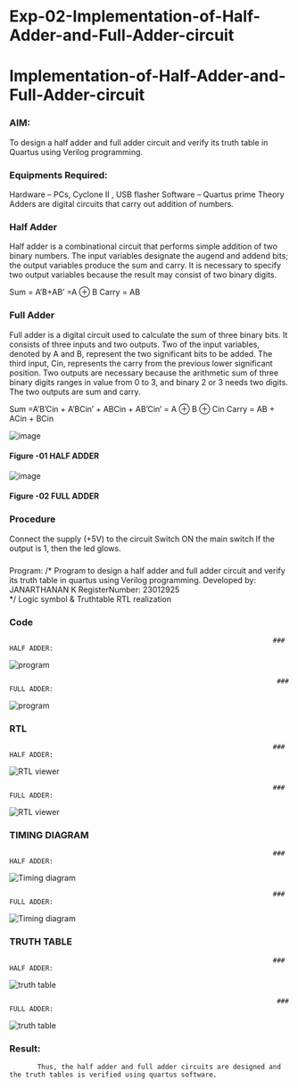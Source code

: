 # Exp-02-Implementation-of-Half-Adder-and-Full-Adder-circuit

# Implementation-of-Half-Adder-and-Full-Adder-circuit
### AIM:
To design a half adder and full adder circuit and verify its truth table in Quartus using Verilog programming.

### Equipments Required:
Hardware – PCs, Cyclone II , USB flasher
Software – Quartus prime
Theory
Adders are digital circuits that carry out addition of numbers.

### Half Adder
Half adder is a combinational circuit that performs simple addition of two binary numbers. The input variables designate the augend and addend bits; the output variables produce the sum and carry. It is necessary to specify two output variables because the result may consist of two binary digits.

Sum = A’B+AB’ =A ⊕ B Carry = AB

### Full Adder
Full adder is a digital circuit used to calculate the sum of three binary bits. It consists of three inputs and two outputs. Two of the input variables, denoted by A and B, represent the two significant bits to be added. The third input, Cin, represents the carry from the previous lower significant position. Two outputs are necessary because the arithmetic sum of three binary digits ranges in value from 0 to 3, and binary 2 or 3 needs two digits. The two outputs are sum and carry.

Sum =A’B’Cin + A’BCin’ + ABCin + AB’Cin’ = A ⊕ B ⊕ Cin Carry = AB + ACin + BCin

 ![image](https://user-images.githubusercontent.com/36288975/163552156-a13e5a56-c638-4110-97d9-8896907c8d25.png)

#### Figure -01 HALF ADDER 


![image](https://user-images.githubusercontent.com/36288975/163552057-b3547877-6d07-45b4-b7e0-bcfebfad9e1d.png)

#### Figure -02 FULL ADDER 

### Procedure

Connect the supply (+5V) to the circuit
Switch ON the main switch
If the output is 1, then the led glows.
### 
Program:
/*
Program to design a half adder and full adder circuit and verify its truth table in quartus using Verilog programming.
Developed by: JANARTHANAN K 
RegisterNumber: 23012925  
*/
Logic symbol & Truthtable
RTL realization

### Code

                                                                      ###   HALF ADDER: 
                                                                         
![program](https://github.com/23012925/Exp-02-Implementation-of-Half-Adder-and-Full-Adder-circuit/assets/150931013/f7010711-b569-4d21-9cf6-bd27b955e7b0)

                                                                       ###  FULL ADDER:

![program](https://github.com/23012925/Exp-02-Implementation-of-Half-Adder-and-Full-Adder-circuit/assets/150931013/2738a3cb-6587-4985-b7e8-d86977420e0a)
                                                                         

### RTL

                                                                      ###   HALF ADDER: 

![RTL viewer](https://github.com/23012925/Exp-02-Implementation-of-Half-Adder-and-Full-Adder-circuit/assets/150931013/f31387b2-98aa-421b-b447-d2d2d3752b6f)
                                                                         
                                                                      ###   FULL ADDER:

![RTL viewer](https://github.com/23012925/Exp-02-Implementation-of-Half-Adder-and-Full-Adder-circuit/assets/150931013/e1597298-7fbe-4d2b-a48d-4986334dbd1c)

                                                                         

### TIMING DIAGRAM

                                                                      ###   HALF ADDER: 

 ![Timing diagram](https://github.com/23012925/Exp-02-Implementation-of-Half-Adder-and-Full-Adder-circuit/assets/150931013/4fe78122-ddc8-4b30-993d-49d28008e75f)
                                                                        
                                                                      ###   FULL ADDER:

 ![Timing diagram](https://github.com/23012925/Exp-02-Implementation-of-Half-Adder-and-Full-Adder-circuit/assets/150931013/9650ffa1-9081-4087-ba70-0a400ccc1510)


### TRUTH TABLE   

                                                                      ###   HALF ADDER: 

![truth table](https://github.com/23012925/Exp-02-Implementation-of-Half-Adder-and-Full-Adder-circuit/assets/150931013/d8f0276b-8766-4740-b3d5-6c271731bb48)

                                                                       ###  FULL ADDER:

![truth table](https://github.com/23012925/Exp-02-Implementation-of-Half-Adder-and-Full-Adder-circuit/assets/150931013/b1cba94c-bd6e-4e07-9250-3b86e15855cc)


### Result:  
           Thus, the half adder and full adder circuits are designed and the truth tables is verified using quartus software.
